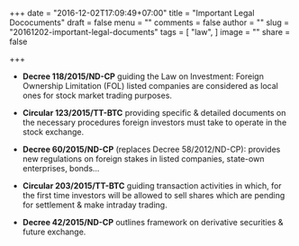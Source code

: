 +++
date = "2016-12-02T17:09:49+07:00"
title = "Important Legal Dococuments"
draft = false
menu = ""
comments = false
author = ""
slug = "20161202-important-legal-documents"
tags = [
  "law",
]
image = ""
share = false

+++

- **Decree 118/2015/ND-CP** guiding the Law on Investment: Foreign Ownership Limitation (FOL) listed companies are considered as local ones for stock market trading purposes.

- **Circular 123/2015/TT-BTC** providing specific & detailed documents on the necessary procedures foreign investors must take to operate in the stock exchange.

<!--more-->

- **Decree 60/2015/ND-CP** (replaces Decree 58/2012/ND-CP): provides new regulations on foreign stakes in listed companies, state-own enterprises, bonds...

- **Circular 203/2015/TT-BTC** guiding transaction activities in which, for the first time investors will be allowed to sell shares which are pending for settlement & make intraday trading.

- **Decree 42/2015/ND-CP** outlines framework on derivative securities & future exchange.
